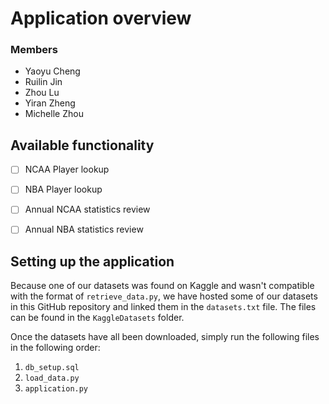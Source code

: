 # Application overview
### Members
- Yaoyu Cheng
- Ruilin Jin
- Zhou Lu
- Yiran Zheng
- Michelle Zhou
 

## Available functionality
- [ ] NCAA Player lookup
- [ ] NBA Player lookup
- [ ] Annual NCAA statistics review
- [ ] Annual NBA statistics review


## Setting up the application

Because one of our datasets was found on Kaggle and wasn't compatible with the format of `retrieve_data.py`, we have hosted some of our datasets in this GitHub repository and linked them in the `datasets.txt` file. The files can be found in the `KaggleDatasets` folder.

Once the datasets have all been downloaded, simply run the following files in the following order:
1. `db_setup.sql`
2. `load_data.py`
3. `application.py`
